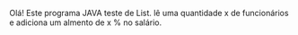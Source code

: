 Olá! Este programa JAVA teste de List. 
lê uma quantidade x de funcionários e adiciona um almento de x % no salário.
